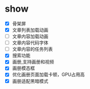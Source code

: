 # show

- [x] 骨架屏
- [x] 文章列表加载动画
- [ ] 文章内容加载动画
- [ ] 文章内容代码字体
- [ ] 文章内容的任务列表
- [x] 搜索功能
- [x] 画册,支持画册和视频
- [x] 画册模态框
- [x] 优化画册页面加载卡顿，GPU占用高
- [x] 画册适配黑暗模式
